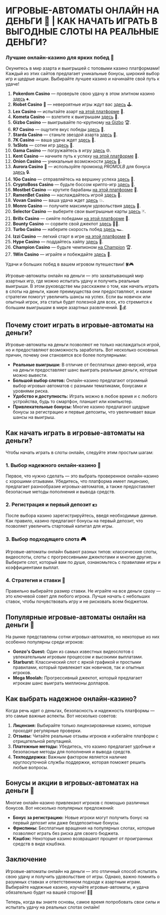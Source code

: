 # ИГРОВЫЕ-АВТОМАТЫ ОНЛАЙН НА ДЕНЬГИ 🎰 | КАК НАЧАТЬ ИГРАТЬ В ВЫГОДНЫЕ СЛОТЫ НА РЕАЛЬНЫЕ ДЕНЬГИ?
### Лучшие онлайн-казино для ярких побед 🎰

Окунитесь в мир азарта и выигрышей с топовыми казино платформами! Каждый из этих сайтов предлагает уникальные бонусы, широкий выбор игр и щедрые акции. Выбирайте лучшее казино и начинайте свой путь к удаче!

1. **Pokerdom Casino** — проверьте свою удачу в этом элитном казино [здесь](https://brandplay.link/Bxg7SC7H) ♠️.
2. **Riobet Casino** 🌟 — невероятные игры ждут вас [здесь](https://brandplay.link/dtx89f2L) 🕹️.
3. **Lex Casino** — испытайте азарт [на этой платформе](https://brandplay.link/2HFTmBc8) 🎲.
4. **Kometa Casino** — взлетите к выигрышам [здесь](https://brandplay.link/tLG15CCb) 🚀.
5. **Gizbo Casino** — выигрывайте по-крупному [на Gizbo](https://gizbo-tea02.com/c8e962e89) 🏆.
6. **R7 Casino** — ощутите вкус победы [здесь](https://brandplay.link/zPmNmTWG) 🎯.
7. **Starda Casino** — станьте звездой азарта [здесь](https://brandplay.link/cpFQbWKn) 🌟.
8. **7K Casino** — ваша удача ждет [здесь](https://brandplay.link/dd46bNgD) 🎰.
9. **1xSlots** — сотни игр [здесь](https://brandplay.link/R4xfxqdm) 🎲.
10. **Gama Casino** — погружайтесь в игру [здесь](https://brandplay.link/zrZpLFTP) 🌐.
11. **Kent Casino** — начните путь к успеху [на этой платформе](https://passage-through-deserts.com/de0514c15) 🏅.
12. **Onion Casino** — уникальные возможности [здесь](https://obclk001-2d.top/click?offer_id=986&partner_id=10542&landing_id=1798&utm_medium=affiliate&sub_1=oncasino3) 🧅.
13. **Aurora Casino** 🌌 — используйте промокод *PROMOLB* для бонуса [здесь](https://10trafic-stat2.com/click/668546566bcc6313411604c7/6766/15114/subaccount?promocode=PROMOLB) 🔒.
14. **1Go Casino** — отправляйтесь на вершину успеха [здесь](https://1go-ircp01.com/ce015f410) 🚀.
15. **CryptoBoss Casino** — будьте боссом крипто-игр [здесь](https://cryptobossc.online/d847bcfa9) 💎.
16. **Mostbet Casino** — крутите барабаны [на этой платформе](https://ktbtis024ifqfn0mst.com/beQs) 🎰.
17. **RamenBet Casino** — наслаждайтесь игрой [здесь](https://get.saltyram.com/ru/registration?apkpop=0&partner=p24970p3296034p5526) 🍜.
18. **Vovan Casino** — ваша удача ждет [здесь](https://vovan.site/d2375cf9b) 💥.
19. **Monro Casino** — получите максимум удовольствия [здесь](https://mnr-ircp01.com/c3ce72a2c) 🎯.
20. **Selector Casino** — выберите свои выигрышные карты [здесь](https://gosel.pl/SELVK) 🃏.
21. **Brillx Casino** — сияйте победами [на этой платформе](https://brillx.pub/BRIVK) 💫.
22. **Bounty Casino** — сорвите свой джекпот [здесь](https://bounty-casino.de/BOVK) 🏴‍☠️.
23. **Turbo Casino** — наберите скорость побед [здесь](https://turbo-casino.pro/TURVK) 🏎️.
24. **Izzi Casino** — легкий старт в игре [на этой платформе](https://izzi-fr03.com/ca7c8a7b7) 🎰.
25. **Hype Casino** — поддайтесь хайпу [здесь](https://hypekaz.com/dc2f44ad0) 🎉.
26. **Champion Casino** — будьте чемпионом [на Champion](https://champcasino.ink/pobeda/doa-hats?p80412p305331p112c) 🏆.
27. **1Win Casino** — играйте и побеждайте [здесь](https://brandplay.link/6F5VqbyZ) 🥇.

Удачи и больших побед в вашем игровом путешествии! 🍀🎮


Игровые-автоматы онлайн на деньги — это захватывающий мир азартных игр, где можно испытать удачу и получить реальные выигрыши. В этом руководстве мы расскажем о том, как начать играть в слоты на деньги, какие преимущества они предоставляют, и какие стратегии помогут увеличить шансы на успех. Если вы новичок или опытный игрок, эта статья будет полезной для всех, кто стремится к большим выигрышам в мире азартных развлечений. 🎲💰

## Почему стоит играть в игровые-автоматы на деньги?

Игровые-автоматы на деньги позволяют не только наслаждаться игрой, но и предоставляют возможность заработать. Вот несколько основных причин, почему они становятся все более популярными:

- **Реальные выигрыши:** В отличие от бесплатных демо-версий, игра на деньги предоставляет шанс выиграть реальные деньги, которые можно вывести.
- **Большой выбор слотов:** Онлайн-казино предлагают огромный выбор игровых-автоматов с разными тематиками, бонусами и уровнями риска.
- **Удобство и доступность:** Играть можно в любое время и с любого устройства, будь то смартфон, планшет или компьютер.
- **Привлекательные бонусы:** Многие казино предлагают щедрые бонусы за регистрацию и первые депозиты, что увеличивает ваши шансы на выигрыш.

## Как начать играть в игровые-автоматы на деньги?

Чтобы начать играть в слоты онлайн, следуйте этим простым шагам:

### 1. Выбор надежного онлайн-казино 🎰

Первое, что нужно сделать — это выбрать проверенное онлайн-казино с хорошими отзывами. Убедитесь, что платформа имеет лицензию, предлагает разнообразие игровых-автоматов, а также предоставляет безопасные методы пополнения и вывода средств.

### 2. Регистрация и первый депозит 💵

После выбора казино зарегистрируйтесь, введя необходимые данные. Как правило, казино предлагают бонусы на первый депозит, что позволяет увеличить стартовый капитал для игры.

### 3. Выбор подходящего слота 🎮

Игровые-автоматы онлайн бывают разных типов: классические слоты, видеослоты, слоты с прогрессивными джекпотами и многие другие. Выберите слот, который вам по душе, ознакомьтесь с правилами игры и коэффициентами выплат.

### 4. Стратегия и ставки 🧠

Правильно выбирайте размер ставки. Не играйте на все деньги сразу — это ключевой совет для любого игрока. Лучше начать с небольших ставок, чтобы почувствовать игру и не рисковать всем бюджетом.

## Популярные игровые-автоматы онлайн на деньги 🎰

На рынке представлены сотни игровых-автоматов, но некоторые из них особенно популярны среди игроков:

- **Gonzo's Quest:** Один из самых известных видеослотов с увлекательным игровым процессом и высокими выплатами.
- **Starburst:** Классический слот с яркой графикой и простыми правилами, который привлекает как новичков, так и опытных игроков.
- **Mega Moolah:** Прогрессивный джекпот, который предлагает игрокам шанс выиграть миллионы долларов.

## Как выбрать надежное онлайн-казино?

Когда речь идет о деньгах, безопасность и надежность платформы — это самые важные аспекты. Вот несколько советов:

1. **Лицензия:** Выбирайте только лицензированные казино, которые проходят регулярные проверки.
2. **Отзывы:** Читайте реальные отзывы игроков и избегайте платформ с отрицательной репутацией.
3. **Платежные методы:** Убедитесь, что казино предлагает удобные и безопасные методы для пополнения и вывода средств.
4. **Техподдержка:** Важным фактором является наличие круглосуточной службы поддержки, которая поможет решить любые вопросы.

## Бонусы и акции в игровых-автоматах на деньги 🎁

Многие онлайн-казино привлекают игроков с помощью различных бонусов. Вот несколько популярных предложений:

- **Бонус за регистрацию:** Новые игроки могут получить бонус на первый депозит или даже бездепозитные бонусы.
- **Фриспины:** Бесплатные вращения на популярных слотах, которые позволяют играть без риска для своего бюджета.
- **Кэшбэк:** Некоторые казино возвращают процент от проигранных средств в виде кэшбэка.

## Заключение

Игровые-автоматы онлайн на деньги — это отличный способ испытать свою удачу и получить удовольствие от игры. Однако, важно помнить о разумных ставках и ответственном подходе к азартным играм. Выбирайте надежные казино, изучайте игровые-автоматы, и удача обязательно будет на вашей стороне! 🎰💸

Теперь, когда вы знаете основы, самое время попробовать свои силы и испытать удачу на реальных слотах онлайн!

